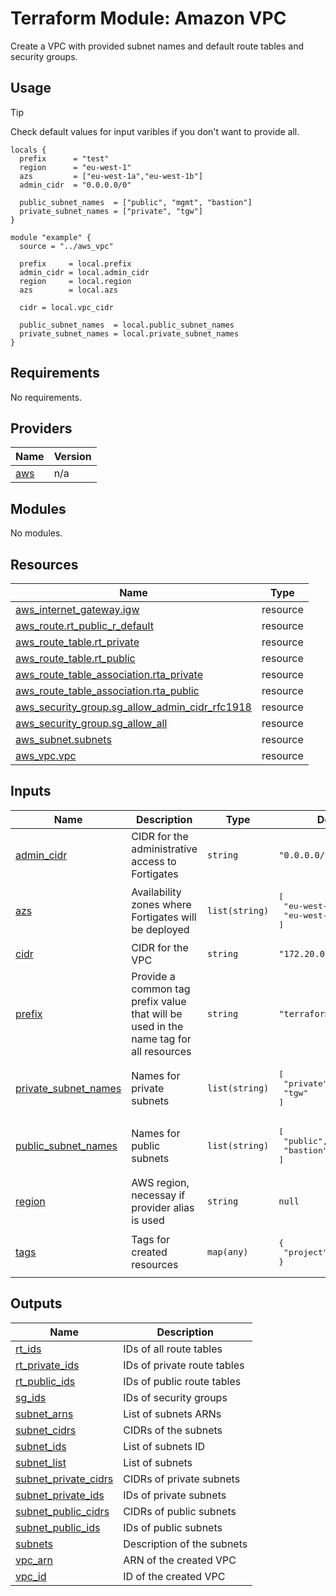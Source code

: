 # Terraform Module: Amazon VPC

Create a VPC with provided subnet names and default route tables and security groups.

## Usage

> [!TIP]
> Check default values for input varibles if you don't want to provide all.

```hcl
locals {
  prefix      = "test"
  region      = "eu-west-1"
  azs         = ["eu-west-1a","eu-west-1b"]
  admin_cidr  = "0.0.0.0/0"

  public_subnet_names  = ["public", "mgmt", "bastion"]
  private_subnet_names = ["private", "tgw"]
}

module "example" {
  source = "../aws_vpc"

  prefix     = local.prefix
  admin_cidr = local.admin_cidr
  region     = local.region
  azs        = local.azs

  cidr = local.vpc_cidr

  public_subnet_names  = local.public_subnet_names
  private_subnet_names = local.private_subnet_names
}
```

<!-- BEGIN_TF_DOCS -->
## Requirements

No requirements.

## Providers

| Name | Version |
|------|---------|
| <a name="provider_aws"></a> [aws](#provider\_aws) | n/a |

## Modules

No modules.

## Resources

| Name | Type |
|------|------|
| [aws_internet_gateway.igw](https://registry.terraform.io/providers/hashicorp/aws/latest/docs/resources/internet_gateway) | resource |
| [aws_route.rt_public_r_default](https://registry.terraform.io/providers/hashicorp/aws/latest/docs/resources/route) | resource |
| [aws_route_table.rt_private](https://registry.terraform.io/providers/hashicorp/aws/latest/docs/resources/route_table) | resource |
| [aws_route_table.rt_public](https://registry.terraform.io/providers/hashicorp/aws/latest/docs/resources/route_table) | resource |
| [aws_route_table_association.rta_private](https://registry.terraform.io/providers/hashicorp/aws/latest/docs/resources/route_table_association) | resource |
| [aws_route_table_association.rta_public](https://registry.terraform.io/providers/hashicorp/aws/latest/docs/resources/route_table_association) | resource |
| [aws_security_group.sg_allow_admin_cidr_rfc1918](https://registry.terraform.io/providers/hashicorp/aws/latest/docs/resources/security_group) | resource |
| [aws_security_group.sg_allow_all](https://registry.terraform.io/providers/hashicorp/aws/latest/docs/resources/security_group) | resource |
| [aws_subnet.subnets](https://registry.terraform.io/providers/hashicorp/aws/latest/docs/resources/subnet) | resource |
| [aws_vpc.vpc](https://registry.terraform.io/providers/hashicorp/aws/latest/docs/resources/vpc) | resource |

## Inputs

| Name | Description | Type | Default | Required |
|------|-------------|------|---------|:--------:|
| <a name="input_admin_cidr"></a> [admin\_cidr](#input\_admin\_cidr) | CIDR for the administrative access to Fortigates | `string` | `"0.0.0.0/0"` | no |
| <a name="input_azs"></a> [azs](#input\_azs) | Availability zones where Fortigates will be deployed | `list(string)` | <pre>[<br>  "eu-west-1a",<br>  "eu-west-1c"<br>]</pre> | no |
| <a name="input_cidr"></a> [cidr](#input\_cidr) | CIDR for the VPC | `string` | `"172.20.0.0/23"` | no |
| <a name="input_prefix"></a> [prefix](#input\_prefix) | Provide a common tag prefix value that will be used in the name tag for all resources | `string` | `"terraform"` | no |
| <a name="input_private_subnet_names"></a> [private\_subnet\_names](#input\_private\_subnet\_names) | Names for private subnets | `list(string)` | <pre>[<br>  "private",<br>  "tgw"<br>]</pre> | no |
| <a name="input_public_subnet_names"></a> [public\_subnet\_names](#input\_public\_subnet\_names) | Names for public subnets | `list(string)` | <pre>[<br>  "public",<br>  "bastion"<br>]</pre> | no |
| <a name="input_region"></a> [region](#input\_region) | AWS region, necessay if provider alias is used | `string` | `null` | no |
| <a name="input_tags"></a> [tags](#input\_tags) | Tags for created resources | `map(any)` | <pre>{<br>  "project": "terraform"<br>}</pre> | no |

## Outputs

| Name | Description |
|------|-------------|
| <a name="output_rt_ids"></a> [rt\_ids](#output\_rt\_ids) | IDs of all route tables |
| <a name="output_rt_private_ids"></a> [rt\_private\_ids](#output\_rt\_private\_ids) | IDs of private route tables |
| <a name="output_rt_public_ids"></a> [rt\_public\_ids](#output\_rt\_public\_ids) | IDs of public route tables |
| <a name="output_sg_ids"></a> [sg\_ids](#output\_sg\_ids) | IDs of security groups |
| <a name="output_subnet_arns"></a> [subnet\_arns](#output\_subnet\_arns) | List of subnets ARNs |
| <a name="output_subnet_cidrs"></a> [subnet\_cidrs](#output\_subnet\_cidrs) | CIDRs of the subnets |
| <a name="output_subnet_ids"></a> [subnet\_ids](#output\_subnet\_ids) | List of subnets ID |
| <a name="output_subnet_list"></a> [subnet\_list](#output\_subnet\_list) | List of subnets |
| <a name="output_subnet_private_cidrs"></a> [subnet\_private\_cidrs](#output\_subnet\_private\_cidrs) | CIDRs of private subnets |
| <a name="output_subnet_private_ids"></a> [subnet\_private\_ids](#output\_subnet\_private\_ids) | IDs of private subnets |
| <a name="output_subnet_public_cidrs"></a> [subnet\_public\_cidrs](#output\_subnet\_public\_cidrs) | CIDRs of public subnets |
| <a name="output_subnet_public_ids"></a> [subnet\_public\_ids](#output\_subnet\_public\_ids) | IDs of public subnets |
| <a name="output_subnets"></a> [subnets](#output\_subnets) | Description of the subnets |
| <a name="output_vpc_arn"></a> [vpc\_arn](#output\_vpc\_arn) | ARN of the created VPC |
| <a name="output_vpc_id"></a> [vpc\_id](#output\_vpc\_id) | ID of the created VPC |
<!-- END_TF_DOCS -->